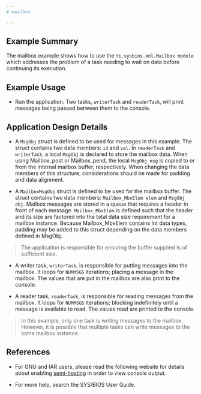 ```yaml
---
# mailbox

---
```


## Example Summary

The mailbox example shows how to use the `ti.sysbios.knl.Mailbox module` which
addresses the problem of a task needing to wait on data before continuing its
execution.

## Example Usage

* Run the application. Two tasks, `writerTask` and `readerTask`, will print
messages being passed between them to the console.

## Application Design Details

* A `MsgObj` struct is defined to be used for messages in this example. The
struct contains two data members: `id` and `val`. In `readerTask` and
`writerTask`, a local `MsgObj` is declared to store the mailbox data. When
using Mailbox_post or Mailbox_pend, the local `MsgObj msg` is copied to or
from the internal mailbox buffer, respectively.  When changing the data
members of this structure, considerations should be made for padding and
data alignment.

* A `MailboxMsgObj` struct is defined to be used for the mailbox buffer. The
struct contains two data members: `Mailbox_MbxElem elem` and `MsgObj obj`.
Mailbox messages are stored in a queue that requires a header in front of
each message. `Mailbox_MbxElem` is defined such that the header and its size
are factored into the total data size requirement for a mailbox instance.
Because Mailbox_MbxElem contains Int data types, padding may be added to this
struct depending on the data members defined in MsgObj.

> The application is responsible for ensuring the buffer supplied is of
sufficient size.

* A writer task, `writerTask`, is responsible for putting messages into the
mailbox.  It loops for `NUMMSGS` iterations; placing a message in the mailbox.
The values that are put in the mailbox are also print to the console.

* A reader task, `readerTask`, is responsible for reading messages from the
mailbox.  It loops for `NUMMSGS` iterations; blocking indefinitely until a
message is available to read. The values read are printed to the console.

> In this example, only one task is writing messages to the mailbox. However,
it is possible that multiple tasks can write messages to the same mailbox
instance.

## References
* For GNU and IAR users, please read the following website for details about
enabling [semi-hosting](http://processors.wiki.ti.com/index.php/TI-RTOS_Examples_SemiHosting)
in order to view console output.

* For more help, search the SYS/BIOS User Guide.
